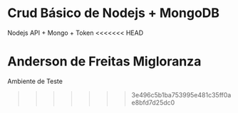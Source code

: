 # Crud Básico de Nodejs + MongoDB
Nodejs API + Mongo + Token
<<<<<<< HEAD

Anderson de Freitas Migloranza
=======
Ambiente de Teste
>>>>>>> 3e496c5b1ba753995e481c35ff0ae8bfd7d25dc0
